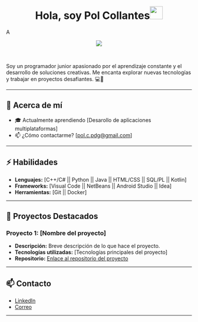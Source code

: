 <h1 align="center"><b>Hola, soy Pol Collantes</b><img src="https://media.giphy.com/media/hvRJCLFzcasrR4ia7z/giphy.gif" width="35"></h1>
<!--  -->A
<p align="center">
  <a href="https://github.com/DenverCoder1/readme-typing-svg"><img src="https://readme-typing-svg.herokuapp.com?font=Time+New+Roman&color=cyan&size=25&center=true&vCenter=true&width=600&height=100&lines=Assalamu+O+Alaikum+Warahmatullah..&hearts;++;Self-taught+Front-End+Developer,;Computer+Science+Student,;CTF+Newbie,;Active+Learner/Researcher,;Love+to+learn+new+stuffs..<3"></a>
</p>


<br>

Soy un programador junior apasionado por el aprendizaje constante y el desarrollo de soluciones creativas. Me encanta explorar nuevas tecnologías y trabajar en proyectos desafiantes. 💻🚀

---

## 🌟 Acerca de mí

- 🎓 Actualmente aprendiendo [Desarollo de aplicaciones multiplataformas]
- 📫 ¿Cómo contactarme? [pol.c.pdg@gmail.com]

---

## ⚡ Habilidades

- **Lenguajes:** [C++/C# || Python || Java || HTML/CSS || SQL/PL || Kotlin]
- **Frameworks:** [Visual Code || NetBeans || Android Studio || Idea]
- **Herramientas:** [Git || Docker]

---

## 💼 Proyectos Destacados

### Proyecto 1: [Nombre del proyecto]

- **Descripción:** Breve descripción de lo que hace el proyecto.
- **Tecnologías utilizadas:** [Tecnologías principales del proyecto]
- **Repositorio:** [Enlace al repositorio del proyecto](https://github.com/tuusuario/repositorio1)

---

## 📫 Contacto

- [LinkedIn](https://www.linkedin.com/in/pol-collantes-almendro-aa126a239/)
- [Correo](https://mail.google.com/mail/u/0/#inbox?compose=GTvVlcSBnNfLTLNHslZTSbspMSMNWnHXqNrkhVlqtSGpStgglvhPFrfCHjqhbDGGjpHVnhfbscfsx)

---
